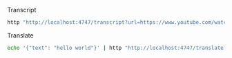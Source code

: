Transcript

```bash
http "http://localhost:4747/transcript?url=https://www.youtube.com/watch?v=0VLAoVGf_74&t=133s"
```

Translate

```bash
echo '{"text": "hello world"}' | http "http://localhost:4747/translate?lang=Spanish"
```